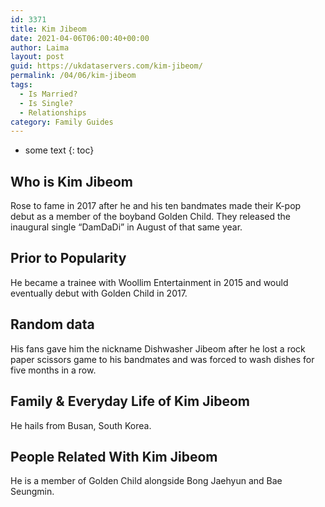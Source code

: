 ```yaml
---
id: 3371
title: Kim Jibeom
date: 2021-04-06T06:00:40+00:00
author: Laima
layout: post
guid: https://ukdataservers.com/kim-jibeom/
permalink: /04/06/kim-jibeom
tags:
  - Is Married?
  - Is Single?
  - Relationships
category: Family Guides
---
```


* some text
{: toc}


## Who is Kim Jibeom
                  
                  
                  
Rose to fame in 2017 after he and his ten bandmates made their K-pop debut as a member of the boyband Golden Child. They released the inaugural single &#8220;DamDaDi&#8221; in August of that same year. 
                  
              
            
              
            
                
                
                
## Prior to Popularity
                  
                  
                  
He became a trainee with Woollim Entertainment in 2015 and would eventually debut with Golden Child in 2017. 
                  
              
            
              
            
                
                
                
## Random data
                  
                  
                  
His fans gave him the nickname Dishwasher Jibeom after he lost a rock paper scissors game to his bandmates and was forced to wash dishes for five months in a row. 
                  
              
            
              
            
                
                
                
## Family & Everyday Life of Kim Jibeom
                  
                  
                  
He hails from Busan, South Korea. 
                  
              
            
              
            
                
                
                
## People Related With Kim Jibeom
                  
                  
                  
He is a member of Golden Child alongside Bong Jaehyun and Bae Seungmin. 
                  
              
            
              
            
                
              
            
              
              
            
            
              
            
          
          
          